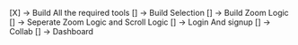 [X] -> Build All the required tools
[] -> Build Selection
[] -> Build Zoom Logic
[] -> Seperate Zoom Logic and Scroll Logic 
[] -> Login And signup
[] -> Collab 
[] -> Dashboard


<!-- Two Ways to introduce Line Tool -->
<!-- Build a 2D array for the line -->